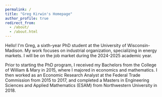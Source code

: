 ```yaml
---
permalink: /
title: "Greg Kirwin's Homepage"
author_profile: true
redirect_from: 
  - /about/
  - /about.html
---
```


Hello! I'm Greg, a sixth-year PhD student at the University of Wisconsin-Madison. My work focuses on industrial organization, specializing in energy markets. I will be on the job market during the 2024-2025 academic year. 

Prior to starting the PhD program, I received my Bachelors from the College of William & Mary in 2015, where I majored in economics and mathematics. I then worked as an Economic Research Analyst at the Federal Trade Commission from 2015 to 2017, and completed a Masters in Engineering Sciences and Applied Mathematics (ESAM) from Northwestern University in 2018.